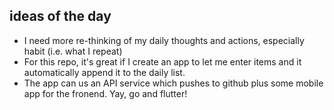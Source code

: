 ## ideas of the day

- I need more re-thinking of my daily thoughts and actions, especially habit (i.e. what I repeat)
- For this repo, it's great if I create an app to let me enter items and it automatically append it to the daily list.
- The app can us an API service which pushes to github plus some mobile app for the fronend. Yay, go and flutter!